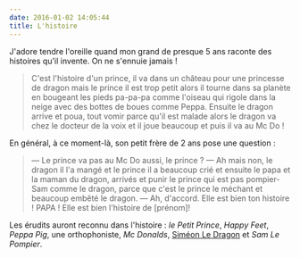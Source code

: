```yaml
---
date: 2016-01-02 14:05:44
title: L'histoire
---
```


J'adore tendre l'oreille quand mon grand de presque 5 ans raconte des histoires qu'il invente. On ne s'ennuie jamais !

> C'est l'histoire d'un prince, il va dans un château pour une princesse de dragon mais le prince il est trop petit
> alors il tourne dans sa planète en bougeant les pieds pa-pa-pa comme l'oiseau qui rigole dans la neige avec des bottes de boues comme Peppa. Ensuite le dragon arrive et poua, tout vomir parce qu'il est malade alors le dragon va chez le docteur de la voix et il joue beaucoup et puis il va au Mc Do !

En général, à ce moment-là, son petit frère de 2 ans pose une question :

> — Le prince va pas au Mc Do aussi, le prince ?
> — Ah mais non, le dragon il l'a mangé et le prince il a beaucoup crié et ensuite le papa et la maman du dragon, arrivés et punir le prince qui est pas pompier-Sam comme le dragon, parce que c'est le prince le méchant et beaucoup embêté le dragon.
> — Ah, d'accord. Elle est bien ton histoire ! PAPA ! Elle est bien l'histoire de [prénom]!

Les érudits auront reconnu dans l'histoire : _le Petit Prince_, _Happy Feet_, _Peppa Pig_, une orthophoniste, _Mc Donalds_, [Siméon Le Dragon](http://www.whisperies.com/fiche/simeon-le-dragon) et _Sam Le Pompier_.
